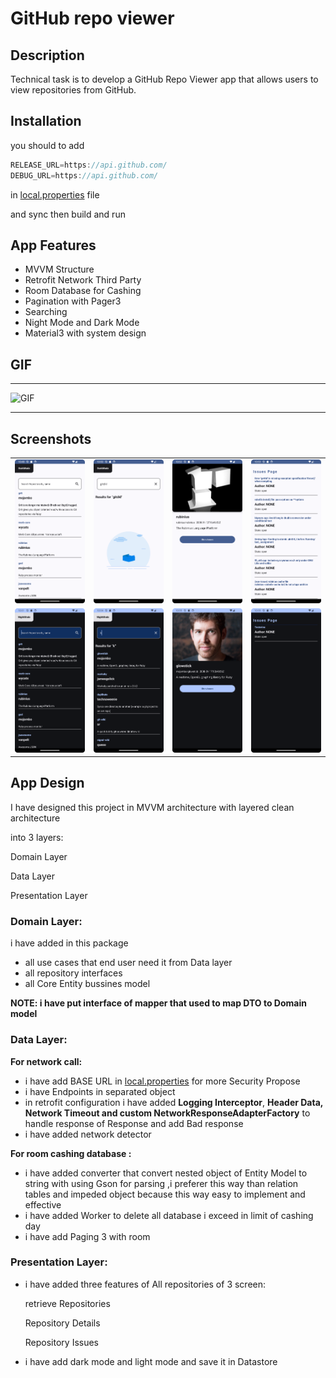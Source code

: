 # GitHub repo viewer

## **Description**

Technical task is to develop a GitHub Repo Viewer app that allows users to view repositories from GitHub. 

## Installation

you should to add 

```kotlin
RELEASE_URL=https://api.github.com/
DEBUG_URL=https://api.github.com/
```

in [local.properties](http://local.properties) file 

and sync then build and run

## App Features

- MVVM Structure
- Retrofit Network Third Party
- Room Database for Cashing
- Pagination with Pager3
- Searching
- Night Mode and Dark Mode
- Material3 with system design

## GIF

<hr>
<img src="hhttps://github.com/m07med176/GithubRepoViewer/blob/master/screenshots/video.gif" alt="GIF">
<hr>

## Screenshots

<table>
  <tr>
    <td align="center"><img src="https://github.com/m07med176/GithubRepoViewer/blob/master/screenshots/1.png" alt="Image 1"></td>
    <td align="center"><img src="https://github.com/m07med176/GithubRepoViewer/blob/master/screenshots/2.png" alt="Image 2"></td>
    <td align="center"><img src="https://github.com/m07med176/GithubRepoViewer/blob/master/screenshots/3.png" alt="Image 3"></td>
    <td align="center"><img src="https://github.com/m07med176/GithubRepoViewer/blob/master/screenshots/4.png" alt="Image 4"></td>
  </tr>
  <tr>
    <td align="center"><img src="https://github.com/m07med176/GithubRepoViewer/blob/master/screenshots/5.png" alt="Image 5"></td>
    <td align="center"><img src="https://github.com/m07med176/GithubRepoViewer/blob/master/screenshots/6.png" alt="Image 6"></td>
    <td align="center"><img src="https://github.com/m07med176/GithubRepoViewer/blob/master/screenshots/7.png" alt="Image 7"></td>
    <td align="center"><img src="https://github.com/m07med176/GithubRepoViewer/blob/master/screenshots/8.png" alt="Image 8"></td>
  </tr>
</table>

## App Design

I have designed this project in MVVM architecture with layered clean architecture 

into 3 layers:

Domain Layer

Data Layer 

Presentation Layer

### Domain Layer:

i have added in this package 

- all use cases that end user need it from Data layer
- all repository interfaces
- all  Core Entity bussines model

**NOTE: i have put interface of mapper that used to map DTO to Domain model**

### Data Layer:

**For network call:**

- i have add BASE URL in [local.properties](http://local.properties)  for more Security Propose
- i have Endpoints in separated object
- in retrofit configuration i have added **Logging Interceptor**, **Header Data, Network Timeout and custom NetworkResponseAdapterFactory** to handle response of Response and add Bad response
- i have added network detector

**For room cashing database :**

- i have added converter that convert nested object of Entity Model to string  with using Gson for parsing ,i preferer this way than relation tables and impeded object because this way easy to implement and effective
- i have added Worker to delete all database i exceed in limit of cashing day
- i have add Paging 3 with room

### Presentation Layer:

- i have added three features of All repositories of 3 screen:
    
    retrieve Repositories
    
    Repository Details 
    
    Repository Issues
    
- i have add dark mode and light mode and save it in Datastore
